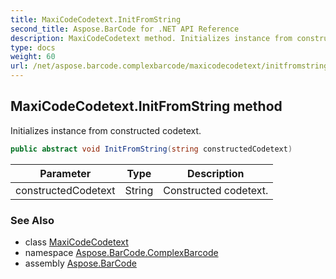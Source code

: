 ```yaml
---
title: MaxiCodeCodetext.InitFromString
second_title: Aspose.BarCode for .NET API Reference
description: MaxiCodeCodetext method. Initializes instance from constructed codetext
type: docs
weight: 60
url: /net/aspose.barcode.complexbarcode/maxicodecodetext/initfromstring/
---
```

## MaxiCodeCodetext.InitFromString method

Initializes instance from constructed codetext.

```csharp
public abstract void InitFromString(string constructedCodetext)
```

| Parameter | Type | Description |
| --- | --- | --- |
| constructedCodetext | String | Constructed codetext. |

### See Also

* class [MaxiCodeCodetext](../)
* namespace [Aspose.BarCode.ComplexBarcode](../../maxicodecodetext/)
* assembly [Aspose.BarCode](../../../)


